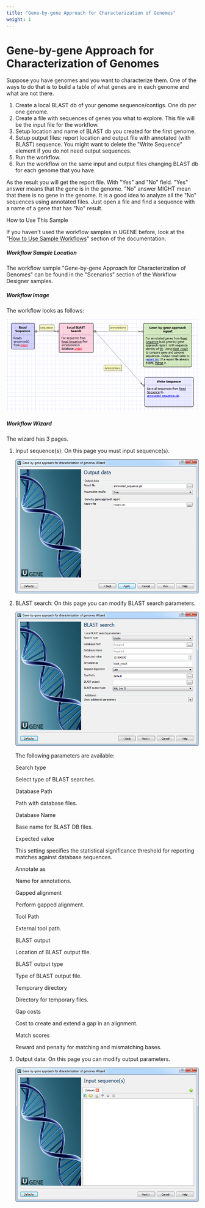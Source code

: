 ```yaml
---
title: "Gene-by-gene Approach for Characterization of Genomes"
weight: 1
---
```



# Gene-by-gene Approach for Characterization of Genomes

Suppose you have genomes and you want to characterize them. One of the ways to do that is to build a table of what genes are in each genome and what are not there.

1.  Create a local BLAST db of your genome sequence/contigs. One db per one genome.
2.  Create a file with sequences of genes you what to explore. This file will be the input file for the workflow.
3.  Setup location and name of BLAST db you created for the first genome.
4.  Setup output files: report location and output file with annotated (with BLAST) sequence. You might want to delete the "Write Sequence" element if you do not need output sequences.
5.  Run the workflow.
6.  Run the workflow on the same input and output files changing BLAST db for each genome that you have.

As the result you will get the report file. With "Yes" and "No" field. "Yes" answer means that the gene is in the genome. "No" answer MIGHT mean that there is no gene in the genome. It is a good idea to analyze all the "No" sequences using annotated files. Just open a file and find a sequence with a name of a gene that has "No" result.

How to Use This Sample

If you haven't used the workflow samples in UGENE before, look at the "[How to Use Sample Workflows](how-to-use-sample-workflows.md)" section of the documentation.

##### Workflow Sample Location

The workflow sample "Gene-by-gene Approach for Characterization of Genomes" can be found in the "Scenarios" section of the Workflow Designer samples.

##### Workflow Image

The workflow looks as follows:


![](/images/65930545/65930546.png)

##### Workflow Wizard

The wizard has 3 pages.

1.  Input sequence(s): On this page you must input sequence(s).


    ![](/images/65930545/65930547.png)

2.  BLAST search: On this page you can modify BLAST search parameters.


    ![](/images/65930545/65930548.png)

    The following parameters are available:

    Search type

    Select type of BLAST searches.

    Database Path

    Path with database files.

    Database Name

    Base name for BLAST DB files.

    Expected value

    This setting specifies the statistical significance threshold for reporting matches against database sequences.

    Annotate as

    Name for annotations.

    Gapped alignment

    Perform gapped alignment.

    Tool Path

    External tool path.

    BLAST output

    Location of BLAST output file.

    BLAST output type

    Type of BLAST output file.

    Temporary directory

    Directory for temporary files.

    Gap costs

    Cost to create and extend a gap in an alignment.

    Match scores

    Reward and penalty for matching and mismatching bases.

3.  Output data: On this page you can modify output parameters.


    ![](/images/65930545/65930549.png)
